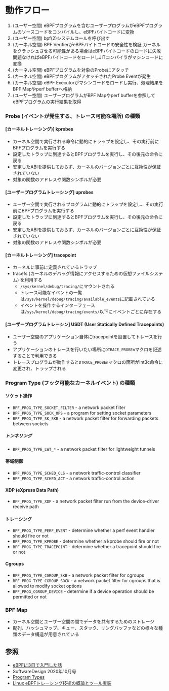 # 動作フロー
1. (ユーザー空間)
   eBPFプログラムを含むユーザープログラムがeBPFプログラムのソースコードをコンパイルし、eBPFバイトコードに変換
2. (ユーザー空間)
   bpf(2)システムコールを呼び出す
3. (カーネル空間)
   BPF VerifierがeBPFバイトコードの安全性を検証
   カーネルをクラッシュさせる可能性がある場合はeBPFバイトコードのロードに失敗
   問題なければeBPFバイトコードをロードしJITコンパイラがマシンコードに変換
4. (カーネル空間)
   eBPFプログラムを対象のProbeにアタッチ
5. (カーネル空間)
   eBPFプログラムがアタッチされたProbe Eventが発生
6. (カーネル空間)
   eBPF Executorがマシンコードをロードし実行、処理結果をBPF Mapやperf bufferへ格納
7. (ユーザー空間)
   ユーザープログラムがBPF Mapやperf bufferを参照してeBPFプログラムの実行結果を取得

### Probe (イベントが発生する、トレース可能な場所) の種類
#### [カーネルトレーシング)] kprobes
- カーネル空間で実行される命令に動的にトラップを設定し、その実行前にBPFプログラムを実行する
- 設定したトラップに到達するとBPFプログラムを実行し、その後元の命令に戻る
- 安定したABIを提供しておらず、カーネルのバージョンごとに互換性が保証されていない
- 対象の関数のアドレスや関数シンボルが必要

#### [ユーザープログラムトレーシング] uprobes
- ユーザー空間で実行されるプログラムに動的にトラップを設定し、その実行前にBPFプログラムを実行する
- 設定したトラップに到達するとBPFプログラムを実行し、その後元の命令に戻る
- 安定したABIを提供しておらず、カーネルのバージョンごとに互換性が保証されていない
- 対象の関数のアドレスや関数シンボルが必要

#### [カーネルトレーシング] tracepoint
- カーネルに事前に定義されているトラップ
- tracefs (カーネルのデバッグ情報にアクセスするための仮想ファイルシステム) を利用する
  - `/sys/kernel/debug/tracing/`にマウントされる
  - トレース可能なイベントの一覧は`/sys/kernel/debug/tracing/available_events`に記載されている
  - イベントを操作するインターフェースは`/sys/kernel/debug/tracing/events/`以下にイベントごとに存在する

#### [ユーザープログラムトレーシン] USDT (User Statically Defined Tracepoints)
- ユーザー空間のアプリケーション自体にtracepointを設置してトレースを行う
- アプリケーションのトレースを行いたい場所に`DTRACE_PROBEn`マクロを記述することで利用できる
- トレースプログラムが動作すると`DTRACE_PROBEn`マクロの箇所がint3c命令に変更され、トラップされる

### Program Type (フック可能なカーネルイベント) の種類
#### ソケット操作
- `BPF_PROG_TYPE_SOCKET_FILTER` - a network packet filter
- `BPF_PROG_TYPE_SOCK_OPS` - a program for setting socket parameters
- `BPF_PROG_TYPE_SK_SKB` - a network packet filter for forwarding packets between sockets

##### トンネリング
- `BPF_PROG_TYPE_LWT_*` - a network packet filter for lightweight tunnels

#### 帯域制御
- `BPF_PROG_TYPE_SCHED_CLS` - a network traffic-control classifier
- `BPF_PROG_TYPE_SCHED_ACT` - a network traffic-control action

#### XDP (eXpress Data Path)
- `BPF_PROG_TYPE_XDP` - a network packet filter run from the device-driver receive path

#### トレーシング
- `BPF_PROG_TYPE_PERF_EVENT` - determine whether a perf event handler should fire or not
- `BPF_PROG_TYPE_KPROBE` - determine whether a kprobe should fire or not
- `BPF_PROG_TYPE_TRACEPOINT` - determine whether a tracepoint should fire or not

#### Cgroups
- `BPF_PROG_TYPE_CGROUP_SKB` - a network packet filter for cgroups
- `BPF_PROG_TYPE_CGROUP_SOCK` - a network packet filter for cgroups that is allowed to modify socket options
- `BPF_PROG_CGROUP_DEVICE` - determine if a device operation should be permitted or not

### BPF Map
- カーネル空間とユーザー空間の間でデータを共有するためのストレージ
- 配列、ハッシュマップ、キュー、スタック、リングバッファなどの様々な種類のデータ構造が用意されている

## 参照
- [eBPFに3日で入門した話](https://caddi.tech/archives/3880)
- SoftwareDesign 2020年10月号
- [Program Types](https://github.com/iovisor/bcc/blob/master/docs/kernel-versions.md#program-types)
- [Linux eBPFトレーシング技術の概論とツール実装](https://blog.yuuk.io/entry/2021/ebpf-tracing)

